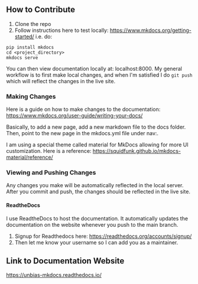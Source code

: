 ## How to Contribute

1. Clone the repo
2. Follow instructions here to test locally: https://www.mkdocs.org/getting-started/
i.e. do:
```
pip install mkdocs
cd <project_directory>
mkdocs serve
```
You can then view documentation locally at: localhost:8000. My general workflow is to first make local changes, and when I'm satisfied I do `git push` which will reflect the changes in the live site.

### Making Changes

Here is a guide on how to make changes to the documentation: https://www.mkdocs.org/user-guide/writing-your-docs/

Basically, to add a new page, add a new markdown file to the docs folder. Then, point to the new page in the mkdocs.yml file under nav:.

I am using a special theme called material for MkDocs allowing for more UI customization. Here is a reference: https://squidfunk.github.io/mkdocs-material/reference/


### Viewing and Pushing Changes

Any changes you make will be automatically reflected in the local server. After you commit and push, the changes should be reflected in the live site.

#### ReadtheDocs

I use ReadtheDocs to host the documentation. It automatically updates the documentation on the website whenever you push to the main branch. 

1. Signup for Readthedocs here: https://readthedocs.org/accounts/signup/ 
2. Then let me know your username so I can add you as a maintainer.


## Link to Documentation Website
https://unbias-mkdocs.readthedocs.io/

